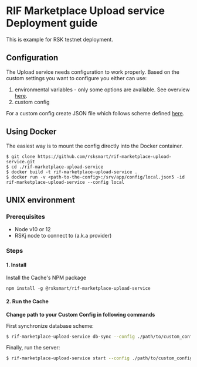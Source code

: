 # RIF Marketplace Upload service Deployment guide

This is example for RSK testnet deployment.

## Configuration

The Upload service needs configuration to work properly. Based on the custom settings you want to configure you either can use:

 1. environmental variables - only some options are available. See overview [here](./README.md#environment-variables-overview).
 2. custom config

For a custom config create JSON file which follows scheme defined [here](./src/definitions.ts).

## Using Docker

The easiest way is to mount the config directly into the Docker container.

```
$ git clone https://github.com/rsksmart/rif-marketplace-upload-service.git
$ cd ./rif-marketplace-upload-service
$ docker build -t rif-marketplace-upload-service .
$ docker run -v <path-to-the-config>:/srv/app/config/local.json5 -id rif-marketplace-upload-service --config local
```

## UNIX environment

### Prerequisites

 - Node v10 or 12
 - RSKj node to connect to (a.k.a provider)

### Steps

#### 1. Install

Install the Cache's NPM package

```
npm install -g @rsksmart/rif-marketplace-upload-service
```

#### 2. Run the Cache

**Change path to your Custom Config in following commands**

First synchronize database scheme:

```bash
$ rif-marketplace-upload-service db-sync --config ./path/to/custom_config
```

Finally, run the server:

```bash
$ rif-marketplace-upload-service start --config ./path/to/custom_config
```
